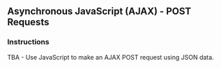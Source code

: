 ## Asynchronous JavaScript (AJAX) - POST Requests

### Instructions

TBA - Use JavaScript to make an AJAX POST request using JSON data.
